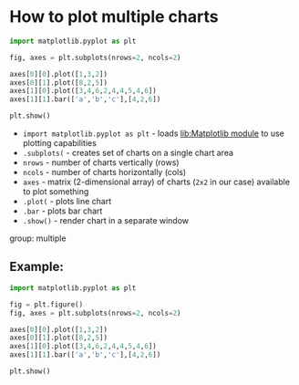 # How to plot multiple charts

```python
import matplotlib.pyplot as plt

fig, axes = plt.subplots(nrows=2, ncols=2)

axes[0][0].plot([1,3,2])
axes[0][1].plot([8,2,5])
axes[1][0].plot([3,4,6,2,4,4,5,4,6])
axes[1][1].bar(['a','b','c'],[4,2,6])

plt.show()
```

- `import matplotlib.pyplot as plt` - loads [lib:Matplotlib module](python-matplotlib/how-to-install-matplotlib-python-lib-in-ubuntu-ubuntuversion) to use plotting capabilities
- `.subplots(` - creates set of charts on a single chart area
- `nrows` - number of charts vertically (rows)
- `ncols` - number of charts horizontally (cols)
- `axes` - matrix (2-dimensional array) of charts (`2x2` in our case) available to plot something
- `.plot(` - plots line chart
- `.bar` - plots bar chart
- `.show()` - render chart in a separate window

group: multiple

## Example: 
```python
import matplotlib.pyplot as plt

fig = plt.figure()
fig, axes = plt.subplots(nrows=2, ncols=2)

axes[0][0].plot([1,3,2])
axes[0][1].plot([8,2,5])
axes[1][0].plot([3,4,6,2,4,4,5,4,6])
axes[1][1].bar(['a','b','c'],[4,2,6])

plt.show()
```

